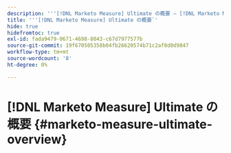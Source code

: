 ```yaml
---
description: '''[!DNL Marketo Measure] Ultimate の概要 — [!DNL Marketo Measure]  — 製品ドキュメント`'
title: '''[!DNL Marketo Measure] Ultimate の概要`'
hide: true
hidefromtoc: true
exl-id: fada9479-0671-4698-8043-c67d7977577b
source-git-commit: 19f670505358b04fb26620574b71c2af8d0d9847
workflow-type: tm+mt
source-wordcount: '8'
ht-degree: 0%

---
```


# [!DNL Marketo Measure] Ultimate の概要 {#marketo-measure-ultimate-overview}

